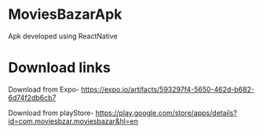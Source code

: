 # MoviesBazarApk
Apk developed using ReactNative


# Download links

Download from Expo-
https://expo.io/artifacts/593297f4-5650-462d-b682-6d74f2db6cb7


Download from playStore-
https://play.google.com/store/apps/details?id=com.moviesbzar.moviesbazar&hl=en
